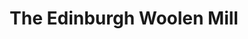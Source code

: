 ---
title: "The Edinburgh Woolen Mill"
url: /clacton-on-sea/the-edinburgh-woolen-mill/
shop: Kleidung
---